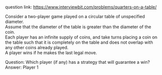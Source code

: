 question link: https://www.interviewbit.com/problems/quarters-on-a-table/<br />

Consider a two-player game played on a circular table of unspecified diameter.<br />
Assume that the diameter of the table is greater than the diameter of the coin.<br />
Each player has an infinite supply of coins, and take turns placing a coin on the table such that it is completely on the table and does not overlap with any other coins already played.<br />
A player wins if he makes the last legal move.<br />

Question: Which player (if any) has a strategy that will guarantee a win?<br />
Answer: Player 1<br />
